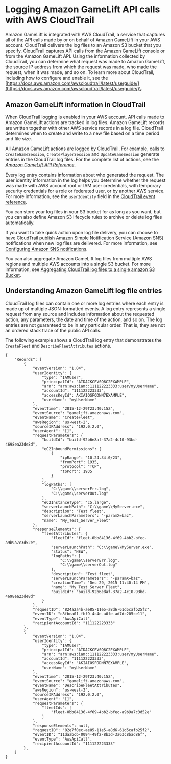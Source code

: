 # Logging Amazon GameLift API calls with AWS CloudTrail<a name="logging-using-cloudtrail"></a>

Amazon GameLift is integrated with AWS CloudTrail, a service that captures all of the API calls made by or on behalf of Amazon GameLift in your AWS account\. CloudTrail delivers the log files to an Amazon S3 bucket that you specify\. CloudTrail captures API calls from the Amazon GameLift console or from the Amazon GameLift API\. Using the information collected by CloudTrail, you can determine what request was made to Amazon GameLift, the source IP address from which the request was made, who made the request, when it was made, and so on\. To learn more about CloudTrail, including how to configure and enable it, see the [https://docs.aws.amazon.com/awscloudtrail/latest/userguide/](https://docs.aws.amazon.com/awscloudtrail/latest/userguide/)\.

## Amazon GameLift information in CloudTrail<a name="service-name-info-cloudtrail"></a>

When CloudTrail logging is enabled in your AWS account, API calls made to Amazon GameLift actions are tracked in log files\. Amazon GameLift records are written together with other AWS service records in a log file\. CloudTrail determines when to create and write to a new file based on a time period and file size\.

All Amazon GameLift actions are logged by CloudTrail\. For example, calls to `CreateGameSession`, `CreatePlayerSession` and `UpdateGameSession` generate entries in the CloudTrail log files\. For the complete list of actions, see the *[Amazon GameLift API Reference](https://docs.aws.amazon.com/gamelift/latest/apireference/)*\.

Every log entry contains information about who generated the request\. The user identity information in the log helps you determine whether the request was made with AWS account root or IAM user credentials, with temporary security credentials for a role or federated user, or by another AWS service\. For more information, see the `userIdentity` field in the [CloudTrail event reference](https://docs.aws.amazon.com/awscloudtrail/latest/userguide/event_reference_top_level.html)\.

You can store your log files in your S3 bucket for as long as you want, but you can also define Amazon S3 lifecycle rules to archive or delete log files automatically\. 

If you want to take quick action upon log file delivery, you can choose to have CloudTrail publish Amazon Simple Notification Service \(Amazon SNS\) notifications when new log files are delivered\. For more information, see [Configuring Amazon SNS notifications](https://docs.aws.amazon.com/awscloudtrail/latest/userguide/getting_notifications_top_level.html)\.

You can also aggregate Amazon GameLift log files from multiple AWS regions and multiple AWS accounts into a single S3 bucket\. For more information, see [Aggregating CloudTrail log files to a single amazon S3 Bucket](https://docs.aws.amazon.com/awscloudtrail/latest/userguide/aggregating_logs_top_level.html)\.

## Understanding Amazon GameLift log file entries<a name="understanding-service-name-entries"></a>

CloudTrail log files can contain one or more log entries where each entry is made up of multiple JSON\-formatted events\. A log entry represents a single request from any source and includes information about the requested action, any parameters, the date and time of the action, and so on\. The log entries are not guaranteed to be in any particular order\. That is, they are not an ordered stack trace of the public API calls\.

The following example shows a CloudTrail log entry that demonstrates the `CreateFleet` and `DescribeFleetAttributes` actions\.

```
{
    "Records": [
        {
            "eventVersion": "1.04",
            "userIdentity": {
                "type": "IAMUser",
                "principalId": "AIDACKCEVSQ6C2EXAMPLE",
                "arn": "arn:aws:iam::111122223333:user/myUserName",
                "accountId": "111122223333",
                "accessKeyId": AKIAIOSFODNN7EXAMPLE",
                "userName": "myUserName"
            },
            "eventTime": "2015-12-29T23:40:15Z",
            "eventSource": "gamelift.amazonaws.com",
            "eventName": "CreateFleet",
            "awsRegion": "us-west-2",
            "sourceIPAddress": "192.0.2.0",
            "userAgent": "[]",
            "requestParameters": {
                "buildId": "build-92b6e8af-37a2-4c10-93bd-4698ea23de8d",
                "eC2InboundPermissions": [
                    {
                        "ipRange": "10.24.34.0/23",
                        "fromPort": 1935,
                        "protocol": "TCP",
                        "toPort": 1935
                    }
                ],
                "logPaths": [
                    "C:\\game\\serverErr.log",
                    "C:\\game\\serverOut.log"
                ],
                "eC2InstanceType": "c5.large",
                "serverLaunchPath": "C:\\game\\MyServer.exe",
                "description": "Test fleet",
                "serverLaunchParameters": "-paramX=baz",
                "name": "My_Test_Server_Fleet"
            },
            "responseElements": {
                "fleetAttributes": {
                    "fleetId": "fleet-0bb84136-4f69-4bb2-bfec-a9b9a7c3d52e",
                    "serverLaunchPath": "C:\\game\\MyServer.exe",
                    "status": "NEW",
                    "logPaths": [
                        "C:\\game\\serverErr.log",
                        "C:\\game\\serverOut.log"
                    ],
                    "description": "Test fleet",
                    "serverLaunchParameters": "-paramX=baz",
                    "creationTime": "Dec 29, 2015 11:40:14 PM",
                    "name": "My_Test_Server_Fleet",
                    "buildId": "build-92b6e8af-37a2-4c10-93bd-4698ea23de8d"
                }
            },
            "requestID": "824a2a4b-ae85-11e5-a8d6-61d5cafb25f2",
            "eventID": "c8fbea01-fbf9-4c4e-a0fe-ad7dc205ce11",
            "eventType": "AwsApiCall",
            "recipientAccountId": "111122223333"
        },
        {
            "eventVersion": "1.04",
            "userIdentity": {
                "type": "IAMUser",
                "principalId": "AIDACKCEVSQ6C2EXAMPLE",
                "arn": "arn:aws:iam::111122223333:user/myUserName",
                "accountId": "111122223333",
                "accessKeyId": "AKIAIOSFODNN7EXAMPLE",
                "userName": "myUserName"
            },
            "eventTime": "2015-12-29T23:40:15Z",
            "eventSource": "gamelift.amazonaws.com",
            "eventName": "DescribeFleetAttributes",
            "awsRegion": "us-west-2",
            "sourceIPAddress": "192.0.2.0",
            "userAgent": "[]",
            "requestParameters": {
                "fleetIds": [
                    "fleet-0bb84136-4f69-4bb2-bfec-a9b9a7c3d52e"
                ]
            },
            "responseElements": null,
            "requestID": "82e7f0ec-ae85-11e5-a8d6-61d5cafb25f2",
            "eventID": "11daabcb-0094-49f2-8b3d-3a63c8bad86f",
            "eventType": "AwsApiCall",
            "recipientAccountId": "111122223333"
        },
    ]
}
```